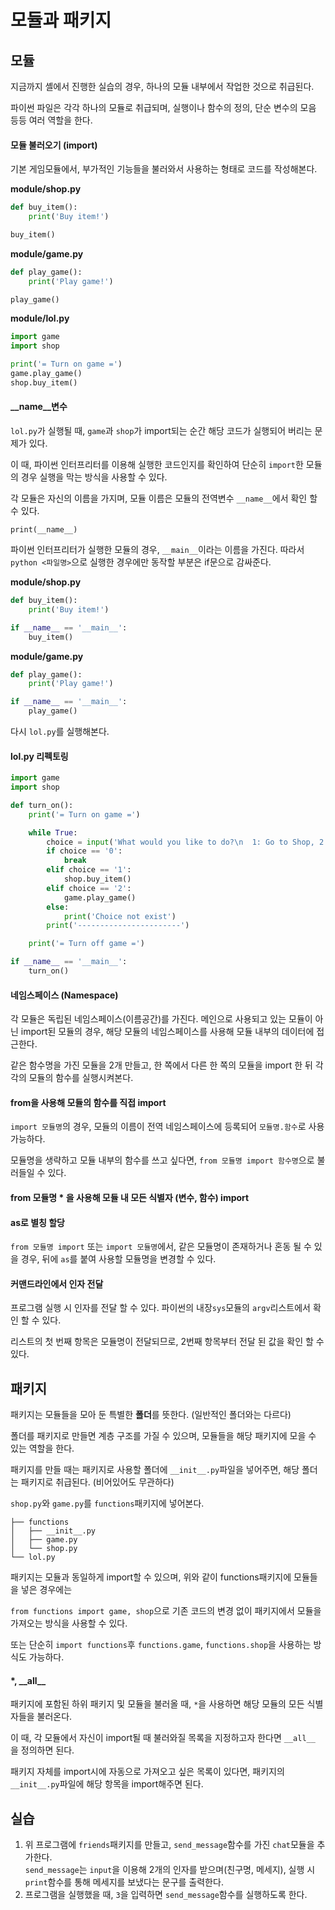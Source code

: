 # 모듈과 패키지

## 모듈

지금까지 셸에서 진행한 실습의 경우, 하나의 모듈 내부에서 작업한 것으로 취급된다.

파이썬 파일은 각각 하나의 모듈로 취급되며, 실행이나 함수의 정의, 단순 변수의 모음 등등 여러 역할을 한다.

#### 모듈 불러오기 (import)

기본 게임모듈에서, 부가적인 기능들을 불러와서 사용하는 형태로 코드를 작성해본다.

**module/shop.py**

```python
def buy_item():
    print('Buy item!')

buy_item()
```

**module/game.py**

```python
def play_game():
    print('Play game!')

play_game()
```

**module/lol.py**

```python
import game
import shop

print('= Turn on game =')
game.play_game()
shop.buy_item()
```

#### \_\_name\_\_변수 

`lol.py`가 실행될 때, `game`과 `shop`가 import되는 순간 해당 코드가 실행되어 버리는 문제가 있다.

이 때, 파이썬 인터프리터를 이용해 실행한 코드인지를 확인하여 단순히 `import`한 모듈의 경우 실행을 막는 방식을 사용할 수 있다.

각 모듈은 자신의 이름을 가지며, 모듈 이름은 모듈의 전역변수 `__name__`에서 확인 할 수 있다.

```
print(__name__)
```

파이썬 인터프리터가 실행한 모듈의 경우, `__main__`이라는 이름을 가진다. 따라서 `python <파일명>`으로 실행한 경우에만 동작할 부분은 if문으로 감싸준다.

**module/shop.py**

```python
def buy_item():
    print('Buy item!')

if __name__ == '__main__':
    buy_item()
```

**module/game.py**

```python
def play_game():
    print('Play game!')

if __name__ == '__main__':
    play_game()
```

다시 `lol.py`를 실행해본다.


#### lol.py 리펙토링

```python
import game
import shop

def turn_on():
    print('= Turn on game =')

    while True:
        choice = input('What would you like to do?\n  1: Go to Shop, 2: Play Game, 0: Exit\n    Input : ')
        if choice == '0':
            break
        elif choice == '1':
            shop.buy_item()
        elif choice == '2':
            game.play_game()
        else:
            print('Choice not exist')
        print('-----------------------')

    print('= Turn off game =')

if __name__ == '__main__':
    turn_on()
```

#### 네임스페이스 (Namespace)

각 모듈은 독립된 네임스페이스(이름공간)를 가진다. 메인으로 사용되고 있는 모듈이 아닌 import된 모듈의 경우, 해당 모듈의 네임스페이스를 사용해 모듈 내부의 데이터에 접근한다.

같은 함수명을 가진 모듈을 2개 만들고, 한 쪽에서 다른 한 쪽의 모듈을 import 한 뒤 각각의 모듈의 함수를 실행시켜본다.

#### from을 사용해 모듈의 함수를 직접 import

`import 모듈명`의 경우, 모듈의 이름이 전역 네임스페이스에 등록되어 `모듈명.함수`로 사용가능하다.

모듈명을 생략하고 모듈 내부의 함수를 쓰고 싶다면, `from 모듈명 import 함수명`으로 불러들일 수 있다.

#### from 모듈명 * 을 사용해 모듈 내 모든 식별자 (변수, 함수) import

#### as로 별칭 할당

`from 모듈명 import` 또는 `import 모듈명`에서, 같은 모듈명이 존재하거나 혼동 될 수 있을 경우, 뒤에 `as`를 붙여 사용할 모듈명을 변경할 수 있다.

#### 커맨드라인에서 인자 전달

프로그램 실행 시 인자를 전달 할 수 있다. 파이썬의 내장`sys`모듈의 `argv`리스트에서 확인 할 수 있다.

리스트의 첫 번째 항목은 모듈명이 전달되므로, 2번째 항목부터 전달 된 값을 확인 할 수 있다.

## 패키지

패키지는 모듈들을 모아 둔 특별한 **폴더**를 뜻한다. (일반적인 폴더와는 다르다)

폴더를 패키지로 만들면 계층 구조를 가질 수 있으며, 모듈들을 해당 패키지에 모을 수 있는 역할을 한다.

패키지를 만들 때는 패키지로 사용할 폴더에 `__init__.py`파일을 넣어주면, 해당 폴더는 패키지로 취급된다. (비어있어도 무관하다)

`shop.py`와 `game.py`를 `functions`패키지에 넣어본다.

```
├── functions
│   ├── __init__.py
│   ├── game.py
│   └── shop.py
└── lol.py
```

패키지는 모듈과 동일하게 import할 수 있으며, 위와 같이 functions패키지에 모듈들을 넣은 경우에는

`from functions import game, shop`으로 기존 코드의 변경 없이 패키지에서 모듈을 가져오는 방식을 사용할 수 있다.

또는 단순히 `import functions`후 `functions.game`, `functions.shop`을 사용하는 방식도 가능하다.

#### *, \_\_all\_\_

패키지에 포함된 하위 패키지 및 모듈을 불러올 때, `*`을 사용하면 해당 모듈의 모든 식별자들을 불러온다.

이 때, 각 모듈에서 자신이 import될 때 불러와질 목록을 지정하고자 한다면 `__all__` 을 정의하면 된다.

패키지 자체를 import시에 자동으로 가져오고 싶은 목록이 있다면, 패키지의 `__init__.py`파일에 해당 항목을 import해주면 된다.


## 실습

1. 위 프로그램에 `friends`패키지를 만들고, `send_message`함수를 가진 `chat`모듈을 추가한다.  
`send_message`는 `input`을 이용해 2개의 인자를 받으며(친구명, 메세지), 실행 시 `print`함수를 통해 메세지를 보냈다는 문구를 출력한다.
2. 프로그램을 실행했을 때, `3`을 입력하면 `send_message`함수를 실행하도록 한다.
